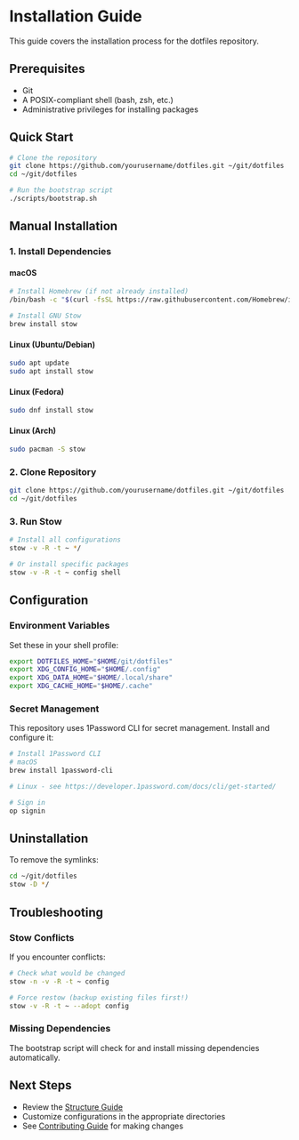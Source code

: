 # Installation Guide

This guide covers the installation process for the dotfiles repository.

## Prerequisites

- Git
- A POSIX-compliant shell (bash, zsh, etc.)
- Administrative privileges for installing packages

## Quick Start

```bash
# Clone the repository
git clone https://github.com/yourusername/dotfiles.git ~/git/dotfiles
cd ~/git/dotfiles

# Run the bootstrap script
./scripts/bootstrap.sh
```

## Manual Installation

### 1. Install Dependencies

#### macOS
```bash
# Install Homebrew (if not already installed)
/bin/bash -c "$(curl -fsSL https://raw.githubusercontent.com/Homebrew/install/HEAD/install.sh)"

# Install GNU Stow
brew install stow
```

#### Linux (Ubuntu/Debian)
```bash
sudo apt update
sudo apt install stow
```

#### Linux (Fedora)
```bash
sudo dnf install stow
```

#### Linux (Arch)
```bash
sudo pacman -S stow
```

### 2. Clone Repository

```bash
git clone https://github.com/yourusername/dotfiles.git ~/git/dotfiles
cd ~/git/dotfiles
```

### 3. Run Stow

```bash
# Install all configurations
stow -v -R -t ~ */

# Or install specific packages
stow -v -R -t ~ config shell
```

## Configuration

### Environment Variables

Set these in your shell profile:

```bash
export DOTFILES_HOME="$HOME/git/dotfiles"
export XDG_CONFIG_HOME="$HOME/.config"
export XDG_DATA_HOME="$HOME/.local/share"
export XDG_CACHE_HOME="$HOME/.cache"
```

### Secret Management

This repository uses 1Password CLI for secret management. Install and configure it:

```bash
# Install 1Password CLI
# macOS
brew install 1password-cli

# Linux - see https://developer.1password.com/docs/cli/get-started/

# Sign in
op signin
```

## Uninstallation

To remove the symlinks:

```bash
cd ~/git/dotfiles
stow -D */
```

## Troubleshooting

### Stow Conflicts

If you encounter conflicts:

```bash
# Check what would be changed
stow -n -v -R -t ~ config

# Force restow (backup existing files first!)
stow -v -R -t ~ --adopt config
```

### Missing Dependencies

The bootstrap script will check for and install missing dependencies automatically.

## Next Steps

- Review the [Structure Guide](structure.md)
- Customize configurations in the appropriate directories
- See [Contributing Guide](contributing.md) for making changes
